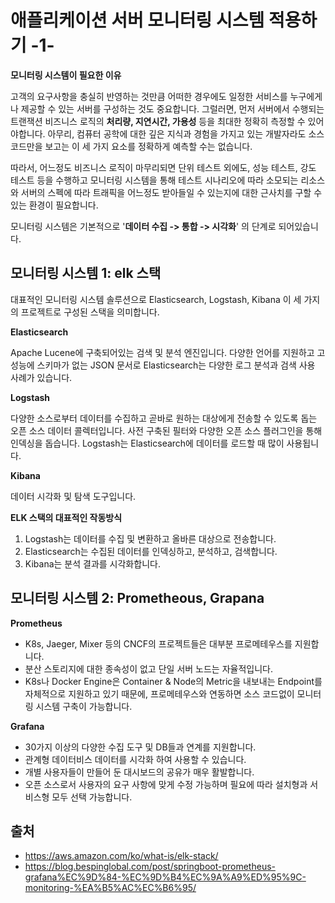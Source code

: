 # 애플리케이션 서버 모니터링 시스템 적용하기 -1-

**모니터링 시스템이 필요한 이유**

고객의 요구사항을 충실히 반영하는 것만큼 어떠한 경우에도 일정한 서비스를 누구에게나 제공할 수 있는 서버를 구성하는 것도 중요합니다. 그럴러면, 먼저 서버에서 수행되는 트랜잭션 비즈니스 로직의 **처리량, 지연시간, 가용성** 등을 최대한 정확히 측정할 수 있어야합니다. 아무리, 컴퓨터 공학에 대한 깊은 지식과 경험을 가지고 있는 개발자라도 소스코드만을 보고는 이 세 가지 요소를 정확하게 예측할 수는 없습니다.

따라서, 어느정도 비즈니스 로직이 마무리되면 단위 테스트 외에도, 성능 테스트, 강도 테스트 등을 수행하고 모니터링 시스템을 통해 테스트 시나리오에 따라 소모되는 리소스와 서버의 스펙에 따라 트래픽을 어느정도 받아들일 수 있는지에 대한 근사치를 구할 수 있는 환경이 필요합니다.

모니터링 시스템은 기본적으로 '**데이터 수집 -> 통합 -> 시각화**' 의 단계로 되어있습니다.

## 모니터링 시스템 1: elk 스택

대표적인 모니터링 시스템 솔루션으로 Elasticsearch, Logstash, Kibana 이 세 가지의 프로젝트로 구성된 스택을 의미합니다.

**Elasticsearch**

Apache Lucene에 구축되어있는 검색 및 분석 엔진입니다. 다양한 언어를 지원하고 고성능에 스키마가 없는 JSON 문서로 Elasticsearch는 다양한 로그 분석과 검색 사용 사례가 있습니다.

**Logstash**

다양한 소스로부터 데이터를 수집하고 곧바로 원하는 대상에게 전송할 수 있도록 돕는 오픈 소스 데이터 콜렉터입니다. 사전 구축된 필터와 다양한 오픈 소스 플러그인을 통해 인덱싱을 돕습니다. Logstash는 Elasticsearch에 데이터를 로드할 때 많이 사용됩니다.

**Kibana**

데이터 시각화 및 탐색 도구입니다.

**ELK 스택의 대표적인 작동방식**

1. Logstash는 데이터를 수집 및 변환하고 올바른 대상으로 전송합니다.
2. Elasticsearch는 수집된 데이터를 인덱싱하고, 분석하고, 검색합니다.
3. Kibana는 분석 결과를 시각화합니다.

## 모니터링 시스템 2: Prometheous, Grapana

**Prometheus**

- K8s, Jaeger, Mixer 등의 CNCF의 프로젝트들은 대부분 프로메테우스를 지원합니다.
- 분산 스토리지에 대한 종속성이 없고 단일 서버 노드는 자율적입니다.
- K8s나 Docker Engine은 Container & Node의 Metric을 내보내는 Endpoint를 자체적으로 지원하고 있기 때문에, 프로메테우스와 연동하면 소스 코드없이 모니터링 시스템 구축이 가능합니다.

**Grafana**

- 30가지 이상의 다양한 수집 도구 및 DB들과 연계를 지원합니다.
- 관계형 데이터비스 데이터를 시각화 하여 사용할 수 있습니다.
- 개별 사용자들이 만들어 둔 대시보드의 공유가 매우 활발합니다.
- 오픈 소스로서 사용자의 요구 사항에 맞게 수정 가능하며 필요에 따라 설치형과 서비스형 모두 선택 가능합니다.





## 출처

- https://aws.amazon.com/ko/what-is/elk-stack/
- https://blog.bespinglobal.com/post/springboot-prometheus-grafana%EC%9D%84-%EC%9D%B4%EC%9A%A9%ED%95%9C-monitoring-%EA%B5%AC%EC%B6%95/

